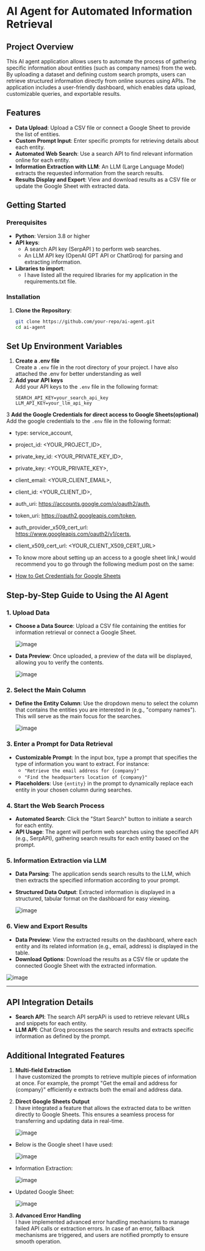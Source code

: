 # AI Agent for Automated Information Retrieval

## Project Overview
This AI agent application allows users to automate the process of gathering specific information about entities (such as company names) from the web. By uploading a dataset and defining custom search prompts, users can retrieve structured information directly from online sources using APIs. The application includes a user-friendly dashboard, which enables data upload, customizable queries, and exportable results.

## Features
- **Data Upload**: Upload a CSV file or connect a Google Sheet to provide the list of entities.
- **Custom Prompt Input**: Enter specific prompts for retrieving details about each entity.
- **Automated Web Search**: Use a search API to find relevant information online for each entity.
- **Information Extraction with LLM**: An LLM (Large Language Model) extracts the requested information from the search results.
- **Results Display and Export**: View and download results as a CSV file or update the Google Sheet with extracted data.

## Getting Started

### Prerequisites
- **Python**: Version 3.8 or higher
- **API keys**:
  - A search API key (SerpAPI ) to perform web searches.
  - An LLM API key (OpenAI GPT API or ChatGroq) for parsing and extracting information.
- **Libraries to import**:
  - I have listed all the required libraries for my application in the requirements.txt file.

### Installation
1. **Clone the Repository**:
   ```bash
   git clone https://github.com/your-repo/ai-agent.git
   cd ai-agent
## Set Up Environment Variables

1. **Create a .env file**  
   Create a `.env` file in the root directory of your project.
   I have also attached the .env for better understanding as well
2. **Add your API keys**  
   Add your API keys to the `.env` file in the following format:
   ```env
   SEARCH_API_KEY=your_search_api_key
   LLM_API_KEY=your_llm_api_key

3 **Add the Google Credentials for direct access to Google Sheets(optional)**
  Add the google credentials to the `.env` file in the following format:
  - type: service_account,
  - project_id: <YOUR_PROJECT_ID>,
  - private_key_id: <YOUR_PRIVATE_KEY_ID>,
  - private_key: <YOUR_PRIVATE_KEY>,
  - client_email: <YOUR_CLIENT_EMAIL>,
  - client_id: <YOUR_CLIENT_ID>,
  - auth_uri: https://accounts.google.com/o/oauth2/auth,
  - token_uri: https://oauth2.googleapis.com/token,
  - auth_provider_x509_cert_url: https://www.googleapis.com/oauth2/v1/certs,
  - client_x509_cert_url: <YOUR_CLIENT_X509_CERT_URL>

- To know more about setting up an access to a google sheet link,I would recommend you to go through the following medium post on the same:
- [How to Get Credentials for Google Sheets](https://medium.com/@a.marenkov/how-to-get-credentials-for-google-sheets-456b7e88c430)



## Step-by-Step Guide to Using the AI Agent

### 1. Upload Data
- **Choose a Data Source**: Upload a CSV file containing the entities for information retrieval or connect a Google Sheet.

  ![image](https://github.com/user-attachments/assets/787ac6ca-06b5-47fb-8fef-e83c636b96ce)

- **Data Preview**: Once uploaded, a preview of the data will be displayed, allowing you to verify the contents.

  ![image](https://github.com/user-attachments/assets/0a421240-b8d9-4c39-ba64-190f5b2e8fc7)


### 2. Select the Main Column
- **Define the Entity Column**: Use the dropdown menu to select the column that contains the entities you are interested in (e.g., "company names"). This will serve as the main focus for the searches.

  ![image](https://github.com/user-attachments/assets/e2192a49-937b-4565-8e88-4d5798b3c076)


### 3. Enter a Prompt for Data Retrieval
- **Customizable Prompt**: In the input box, type a prompt that specifies the type of information you want to extract. For instance:
  - `"Retrieve the email address for {company}"`
  - `"Find the headquarters location of {company}"`
- **Placeholders**: Use `{entity}` in the prompt to dynamically replace each entity in your chosen column during searches.

### 4. Start the Web Search Process
- **Automated Search**: Click the "Start Search" button to initiate a search for each entity.
- **API Usage**: The agent will perform web searches using the specified API (e.g., SerpAPI), gathering search results for each entity based on the prompt.

### 5. Information Extraction via LLM
- **Data Parsing**: The application sends search results to the LLM, which then extracts the specified information according to your prompt.
- **Structured Data Output**: Extracted information is displayed in a structured, tabular format on the dashboard for easy viewing.

  ![image](https://github.com/user-attachments/assets/e02ceb08-cef1-43ce-980e-0ba4e9e025a6)


### 6. View and Export Results
- **Data Preview**: View the extracted results on the dashboard, where each entity and its related information (e.g., email, address) is displayed in the table.
- **Download Options**: Download the results as a CSV file or update the connected Google Sheet with the extracted information.

![image](https://github.com/user-attachments/assets/c8b4a909-7711-4abd-8a19-4bb7c297b8c2)

---

## API Integration Details
- **Search API**: The search API serpAPi is used to retrieve relevant URLs and snippets for each entity.
- **LLM API**: Chat Groq processes the search results and extracts specific information as defined by the prompt.

## Additional Integrated Features

1. **Multi-field Extraction**  
   I have customized the prompts to retrieve multiple pieces of information at once. For example, the prompt "Get the email and address for {company}" efficiently e      extracts both the email and address data.


2. **Direct Google Sheets Output**  
   I have integrated a feature that allows the extracted data to be written directly to Google Sheets. This ensures a seamless process for transferring and updating data in real-time.
   
    ![image](https://github.com/user-attachments/assets/8c44abeb-489a-4c55-bf15-1a36a63517cf)

   
  - Below is the Google sheet I have used:
    

    ![image](https://github.com/user-attachments/assets/b141463c-27be-40d9-93b3-1063a8ae126b)


  - Information Extraction:
    
     ![image](https://github.com/user-attachments/assets/dbe734d0-f569-41f5-b4ca-bc1a8a8e2dc0)


  - Updated Google Sheet:

    ![image](https://github.com/user-attachments/assets/f4214b94-e377-4e0b-90c8-011f66c2a393)



3. **Advanced Error Handling**  
   I have implemented advanced error handling mechanisms to manage failed API calls or extraction errors. In case of an error, fallback mechanisms are triggered, and users are notified promptly to ensure smooth operation.

